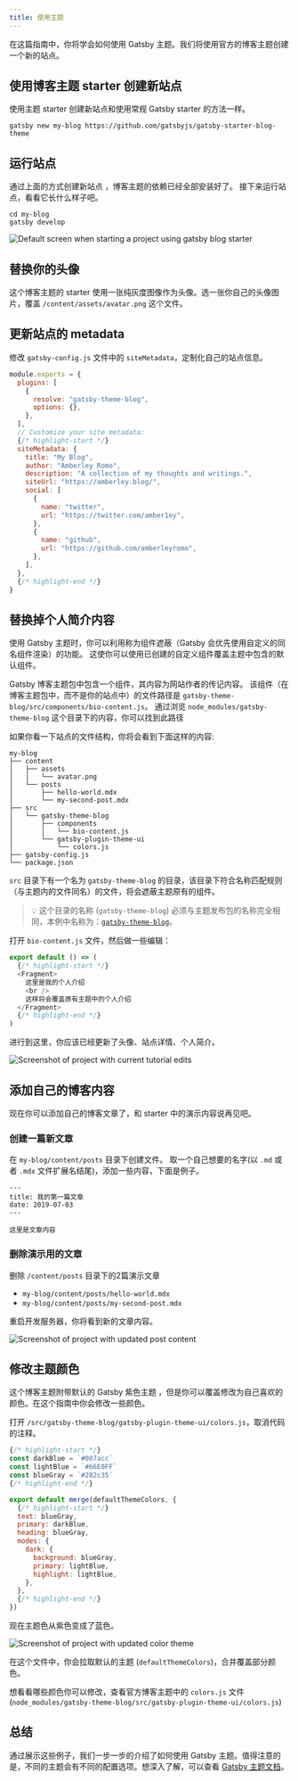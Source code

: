 ```yaml
---
title: 使用主题
---
```


在这篇指南中，你将学会如何使用 Gatsby 主题。我们将使用官方的博客主题创建一个新的站点。

## 使用博客主题 starter 创建新站点

使用主题 starter 创建新站点和使用常规 Gatsby starter 的方法一样。

```shell
gatsby new my-blog https://github.com/gatsbyjs/gatsby-starter-blog-theme
```

## 运行站点

通过上面的方式创建新站点 ，博客主题的依赖已经全部安装好了。 接下来运行站点，看看它长什么样子吧。

```shell
cd my-blog
gatsby develop
```

![Default screen when starting a project using gatsby blog starter](./images/starter-blog-theme-default.png)

## 替换你的头像

这个博客主题的 starter 使用一张纯灰度图像作为头像。选一张你自己的头像图片，覆盖 `/content/assets/avatar.png` 这个文件。

## 更新站点的 metadata

修改 `gatsby-config.js` 文件中的 `siteMetadata`，定制化自己的站点信息。

```javascript:title=gatsby-config.js
module.exports = {
  plugins: [
    {
      resolve: "gatsby-theme-blog",
      options: {},
    },
  ],
  // Customize your site metadata:
  {/* highlight-start */}
  siteMetadata: {
    title: "My Blog",
    author: "Amberley Romo",
    description: "A collection of my thoughts and writings.",
    siteUrl: "https://amberley.blog/",
    social: [
      {
        name: "twitter",
        url: "https://twitter.com/amber1ey",
      },
      {
        name: "github",
        url: "https://github.com/amberleyromo",
      },
    ],
  },
  {/* highlight-end */}
}
```

## 替换掉个人简介内容

使用 Gatsby 主题时，你可以利用称为组件遮蔽（Gatsby 会优先使用自定义的同名组件渲染）的功能。 这使你可以使用已创建的自定义组件覆盖主题中包含的默认组件。

Gatsby 博客主题包中包含一个组件，其内容为网站作者的传记内容。 该组件（在博客主题包中，而不是你的站点中）的文件路径是 `gatsby-theme-blog/src/components/bio-content.js`。 通过浏览 `node_modules/gatsby-theme-blog` 这个目录下的内容，你可以找到此路径

如果你看一下站点的文件结构，你将会看到下面这样的内容:

```
my-blog
├── content
│   ├── assets
│   │   └── avatar.png
│   └── posts
│       ├── hello-world.mdx
│       └── my-second-post.mdx
├── src
│   └── gatsby-theme-blog
│       ├── components
│       │   └── bio-content.js
│       └── gatsby-plugin-theme-ui
│           └── colors.js
├── gatsby-config.js
└── package.json
```

`src` 目录下有一个名为 `gatsby-theme-blog` 的目录，该目录下符合名称匹配规则（与主题内的文件同名）的文件，将会遮蔽主题原有的组件。

> 💡 这个目录的名称 (`gatsby-theme-blog`) 必须与主题发布包的名称完全相同，本例中名称为：[`gatsby-theme-blog`](https://www.npmjs.com/package/gatsby-theme-blog)。

打开 `bio-content.js` 文件，然后做一些编辑：

```jsx:title=bio-content.js
export default () => (
  {/* highlight-start */}
  <Fragment>
    这里是我的个人介绍
    <br />
    这样将会覆盖原有主题中的个人介绍
  </Fragment>
  {/* highlight-end */}
)
```

进行到这里，你应该已经更新了头像、站点详情、个人简介。

![Screenshot of project with current tutorial edits](./images/starter-blog-theme-edited.png)

## 添加自己的博客内容

现在你可以添加自己的博客文章了，和 starter 中的演示内容说再见吧。

### 创建一篇新文章

在 `my-blog/content/posts` 目录下创建文件。 取一个自己想要的名字(以 `.md` 或者 `.mdx` 文件扩展名结尾)，添加一些内容，下面是例子。

```mdx:title=my-blog/content/posts/my-first-post.mdx
---
title: 我的第一篇文章
date: 2019-07-03
---

这里是文章内容
```

### 删除演示用的文章

删除 `/content/posts` 目录下的2篇演示文章

- `my-blog/content/posts/hello-world.mdx`
- `my-blog/content/posts/my-second-post.mdx`

重启开发服务器，你将看到新的文章内容。

![Screenshot of project with updated post content](./images/starter-blog-theme-updated-content.png)

## 修改主题颜色

这个博客主题附带默认的 Gatsby 紫色主题 ，但是你可以覆盖修改为自己喜欢的颜色。在这个指南中你会修改一些颜色。

打开 `/src/gatsby-theme-blog/gatsby-plugin-theme-ui/colors.js`，取消代码的注释。

```javascript:title=colors.js
{/* highlight-start */}
const darkBlue = `#007acc`
const lightBlue = `#66E0FF`
const blueGray = `#282c35`
{/* highlight-end */}

export default merge(defaultThemeColors, {
  {/* highlight-start */}
  text: blueGray,
  primary: darkBlue,
  heading: blueGray,
  modes: {
    dark: {
      background: blueGray,
      primary: lightBlue,
      highlight: lightBlue,
    },
  },
  {/* highlight-end */}
})
```

现在主题色从紫色变成了蓝色。

![Screenshot of project with updated color theme](./images/starter-blog-theme-updated-colors.png)

在这个文件中，你会拉取默认的主题 (`defaultThemeColors`)，合并覆盖部分颜色。

想看看哪些颜色你可以修改，查看官方博客主题中的 `colors.js` 文件  (`node_modules/gatsby-theme-blog/src/gatsby-plugin-theme-ui/colors.js`)

## 总结

通过展示这些例子，我们一步一步的介绍了如何使用 Gatsby 主题。值得注意的是，不同的主题会有不同的配置选项。想深入了解，可以查看 [Gatsby 主题文档](/docs/themes/)。
